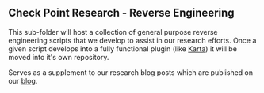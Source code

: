 ## Check Point Research - Reverse Engineering

This sub-folder will host a collection of general purpose reverse engineering scripts that we develop to assist in our research efforts. Once a given script develops into a fully functional plugin (like [Karta](https://github.com/CheckPointSW/Karta)) it will be moved into it's own repository.

Serves as a supplement to our research blog posts which are published on our [blog](https://research.checkpoint.com/).
